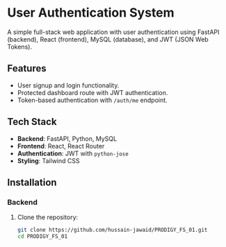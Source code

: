 # User Authentication System

A simple full-stack web application with user authentication using FastAPI (backend), React (frontend), MySQL (database), and JWT (JSON Web Tokens).

## Features

- User signup and login functionality.
- Protected dashboard route with JWT authentication.
- Token-based authentication with `/auth/me` endpoint.

## Tech Stack

- **Backend**: FastAPI, Python, MySQL
- **Frontend**: React, React Router
- **Authentication**: JWT with `python-jose`
- **Styling**: Tailwind CSS

## Installation

### Backend

1. Clone the repository:
   ```bash
   git clone https://github.com/hussain-jawaid/PRODIGY_FS_01.git
   cd PRODIGY_FS_01
   ```
